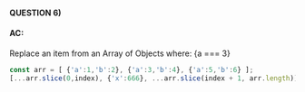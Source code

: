 #### QUESTION 6)

#### AC:
Replace an item from an Array of Objects where: {a === 3}

```javascript
const arr = [ {'a':1,'b':2}, {'a':3,'b':4}, {'a':5,'b':6} ];
[...arr.slice(0,index), {'x':666}, ...arr.slice(index + 1, arr.length)]; //  [{a: 1, b: 2},{a: 666, b: 666},{a: 5, b: 6}]
```
